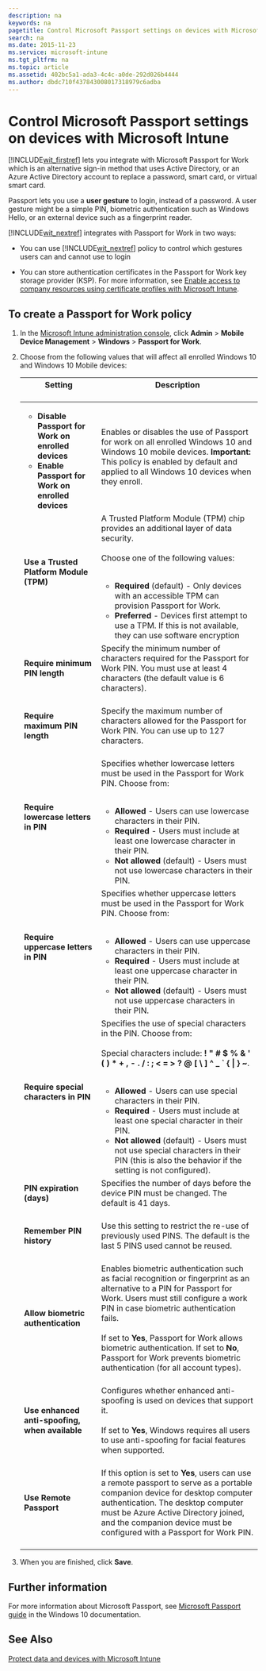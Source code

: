 ```yaml
---
description: na
keywords: na
pagetitle: Control Microsoft Passport settings on devices with Microsoft Intune
search: na
ms.date: 2015-11-23
ms.service: microsoft-intune
ms.tgt_pltfrm: na
ms.topic: article
ms.assetid: 402bc5a1-ada3-4c4c-a0de-292d026b4444
ms.author: dbdc710f437843008017318979c6adba
---
```

# Control Microsoft Passport settings on devices with Microsoft Intune
[!INCLUDE[wit_firstref](../Token/wit_firstref_md.md)] lets you integrate with Microsoft Passport for Work which is an alternative sign-in method that uses Active Directory, or an Azure Active Directory account to replace a password, smart card, or virtual smart card.

Passport lets you use a **user gesture** to login, instead of a password. A user gesture might be a simple PIN, biometric authentication such as Windows Hello, or an external device such as a fingerprint reader.

[!INCLUDE[wit_nextref](../Token/wit_nextref_md.md)] integrates with Passport for Work in two ways:

- You can use [!INCLUDE[wit_nextref](../Token/wit_nextref_md.md)] policy to control which gestures users can and cannot use to login

- You can store authentication certificates in the Passport for Work key storage provider (KSP). For more information, see [Enable access to company resources using certificate profiles with Microsoft Intune](../Topic/Enable_access_to_company_resources_using_certificate_profiles_with_Microsoft_Intune.md).

## To create a Passport for Work policy

1. In the [Microsoft Intune administration console](https://manage.microsoft.com), click **Admin** &gt; **Mobile Device Management** &gt; **Windows** &gt; **Passport for Work**.

2. Choose from the following values that will affect all enrolled Windows 10 and Windows 10 Mobile devices:

   |Setting <br /> <br />|Description <br /> <br />|
   |-----------|---------------|
   |<ul><li>**Disable Passport for Work on enrolled devices** </li><li>**Enable Passport for Work on enrolled devices** </li> </ul>|Enables or disables the use of Passport for work on all enrolled Windows 10 and Windows 10 mobile devices. **Important:** This policy is enabled by default and applied to all Windows 10 devices when they enroll. <br />|
   |**Use a Trusted Platform Module (TPM)** <br /> <br />|A Trusted Platform Module (TPM) chip provides an additional layer of data security. <br /> <br />Choose one of the following values: <br /> <br /><ul><li>**Required** (default) - Only devices with an accessible TPM can provision Passport for Work. </li><li>**Preferred** - Devices first attempt to use a TPM. If this is not available, they can use software encryption </li> </ul>|
   |**Require minimum PIN length** <br /> <br />|Specify the minimum number of characters required for the Passport for Work PIN. You must use at least 4 characters (the default value is 6 characters). ​ <br /> <br />|
   |**Require maximum PIN length** <br /> <br />|Specify the maximum number of characters allowed for the Passport for Work PIN. You can use up to 127 characters. <br /> <br />|
   |**Require lowercase letters in PIN** <br /> <br />|Specifies whether lowercase letters must be used  in the Passport for Work PIN. Choose from: <br /> <br /><ul><li>**Allowed** - Users can use lowercase characters in their PIN. </li><li>**Required** - Users must include at least one lowercase character in their PIN. </li><li>**Not allowed** (default) - Users must not use lowercase characters in their PIN. </li> </ul>|
   |**Require uppercase letters in PIN** <br /> <br />|Specifies whether uppercase letters must be used  in the Passport for Work PIN. Choose from: <br /> <br /><ul><li>**Allowed** - Users can use uppercase characters in their PIN. </li><li>**Required** - Users must include at least one uppercase character in their PIN. </li><li>**Not allowed** (default) - Users must not use uppercase characters in their PIN. </li> </ul>|
   |**Require special characters in PIN** <br /> <br />|Specifies the use of special characters in the PIN. Choose from: <br /> <br />Special characters include: **! " # $ % &amp; ' ( ) &#42; + , - . / : ; &lt; = &gt; ? @ [ \ ] ^ _ &#96; { &#124; } ~**. <br /> <br /><ul><li>**Allowed** - Users can use special characters in their PIN. </li><li>**Required** - Users must include at least one special character in their PIN. </li><li>**Not allowed** (default) - Users must not use special characters in their PIN (this is also the behavior if the setting is not configured). </li> </ul>|
   |**PIN expiration (days)** <br /> <br />|Specifies the number of days before the device PIN must be changed. The default is 41 days. <br /> <br />|
   |**Remember PIN history** <br /> <br />|Use this setting to restrict the re-use of previously used PINS. The default is the last 5 PINS used cannot be reused. <br /> <br />|
   |**Allow biometric authentication** <br /> <br />|Enables biometric authentication such as facial recognition or fingerprint as an alternative to a PIN for Passport for Work. Users must still configure a work PIN in case biometric authentication fails. <br /> <br />If set to **Yes**, Passport for Work allows biometric authentication.  If set to **No**, Passport for Work prevents biometric authentication (for all account types). <br /> <br />|
   |**Use enhanced anti-spoofing, when available** <br /> <br />|Configures whether enhanced anti-spoofing is used on devices that support it. <br /> <br />If set to **Yes**, Windows requires all users to use anti-spoofing for facial features when supported. <br /> <br />|
   |**Use Remote Passport** <br /> <br />|If this option is set to **Yes**, users can use a remote passport to serve as a portable companion device for desktop computer authentication. The desktop computer must be Azure Active Directory joined, and the companion device must be configured with a Passport for Work PIN. <br /> <br />|

3. When you are finished, click **Save**.

## Further information
For more information about Microsoft Passport, see [Microsoft Passport guide](https://technet.microsoft.com/library/mt589441%28v=vs.85%29.aspx) in the Windows 10 documentation.

## See Also
[Protect data and devices with Microsoft Intune](../Topic/Protect_data_and_devices_with_Microsoft_Intune.md)

